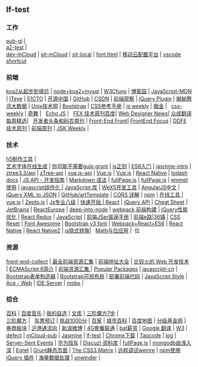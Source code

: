 ## lf-test
### 工作  
[pub-gl](http://haepub-gl.huawei.com/mcloud/ide/develop.html?projectid=196609) |  
[a2-test](http://blog.csdn.net/u010130282/article/details/53462805) |  
[dev-mCloud](http://nkweb-sit.huawei.com/mcloud/ide/develop.html?projectId=24313857) | 
[sit-mCloud](http://mcloudnkg-sit.huawei.com/mcloud/ide/develop.html?projectId=182517764) | 
[sit-local](http://localhost.huawei.com/mcloud/develop.html?projectId=182517764) | 
[font.html](http://localhost.huawei.com/mcloud/font.html) | 
[移动云配置平台](http://localhost.huawei.com:8080/mcloud/home1.html) | 
[vscode shortcut](https://code.visualstudio.com/shortcuts/keyboard-shortcuts-windows.pdf)

### 前端  

[koa2从起步到填坑](http://www.jianshu.com/p/6b816c609669) | 
[node+koa2+mysql](http://www.zhimengzhe.com/Javascriptjiaocheng/345044.html) | 
[W3Cfuns](http://www.w3cfuns.com/) | 
[博客园](http://www.cnblogs.com/) | 
[JavaScript-MDN](https://developer.mozilla.org/zh-CN/docs/Web/JavaScript/Reference) | 
[ITeye](http://www.iteye.com/) | 
[51CTO](http://www.51cto.com/) | 
[开源中国](http://www.oschina.net/) | 
[GitHub](https://github.com/) | 
[CSDN](http://www.csdn.net/?ref=toolbar) | 
[前端观察](http://www.qianduan.net/) | 
[jQuery Plugin](http://plugins.jquery.com/) | 
[揭秘腾讯大数据](http://www.csdn.net/article/2014-08-29/2821448) | 
[Unix技术网](http://www.chinaunix.net/) | 
[Bootstrap](http://www.bootcss.com/) | 
[CSS参考手册](http://css.doyoe.com/) | 
[js weekly](http://javascriptweekly.com/) | 
[掘金](https://juejin.im/) |  
[css-weekly](http://css-weekly.com/) | 
[奇舞](https://weekly.75team.com/) |  
[Echo JS](http://www.echojs.com/) |  
[FEX 技术周刊百度](http://fex.baidu.com/weekly/)|
[Web Designer News](http://www.webdesignernews.com/category/web-development)|
[众成翻译每周精选](http://zcfy.baomitu.com/ )|  
[开发者头条和码农周刊](https://toutiao.io/c/fe) |
[Front-End Front](http://frontendfront.com/)|
[FrontEnd Focus](http://frontendfocus.co/) |
[DDFE 技术周刊](https://zhuanlan.zhihu.com/ddfe-weekly) |
[前端周刊](http://www.feweekly.com/) | 
[JSK Weekly](https://javascriptkicks.com/) |
### 技术  
[h5制作工具](http://next.36kr.com/posts/collections/61) |  
[艺术字体在线生成](http://www.qt86.com/?sukey=16298ae1a3e336313a241a2c4c09e3f267d1dfaf5f68bf8095739eaffdcbe1323a9ebace63dcb240a4610d605e6b467f) | 
[你可能不需要gulp,grunt](http://www.css88.com/archives/7041/comment-page-1#comment-293571) | 
[js正则](http://blog.csdn.net/xinying0424/article/details/8113908) | 
[ES6入门](http://es6.ruanyifeng.com/) | 
[jasmine-intro](http://jasmine.github.io/2.4/introduction.html) | 
[ztree3.3/api](http://tool.oschina.net/apidocs/apidoc?api=ztree3.2%2Fapi%2FAPI_cn.html) | 
[zTree-api](http://www.ztree.me/v3/api.php) | 
[vue.js-api](http://vuejs.org/api/) | 
[Vue.js](http://www.cnblogs.com/keepfool/p/5619070.html) | 
[Vue.js](http://www.cnblogs.com/keepfool/p/5637834.html) | 
[React Native](http://top.css88.com/archives/724) | 
[lodash docs](https://lodash.com/docs) | 
[JS API - 开发指南](http://developer.baidu.com/map/jsdevelop-4.htm) | 
[Markdown 语法](http://wowubuntu.com/markdown/) | 
[fullPage.js](https://github.com/alvarotrigo/fullPage.js) | 
[fullPage.js](http://www.dowebok.com/77.html) | 
[emmet使用](http://docs.emmet.io/actions/) | 
[javascript组件化 ](http://purplebamboo.github.io/2015/03/16/javascript-component/) | 
[JavaScript 库](https://developer.mozilla.org/zh-CN/docs/Web/JavaScript/Reference/Global_Objects) | 
[WeX5开发工具](http://wex5.com/cn/wex5/) | 
[AngularJS中文](http://www.apjs.net/) | 
[jQuery XML to JSON](http://www.fyneworks.com/jquery/xml-to-json/) | 
[GitHub/artTemplate](https://github.com/aui/artTemplate) | 
[CORS 详解](http://www.ruanyifeng.com/blog/2016/04/cors.html) | 
[npm](https://www.npmjs.com/) | 
[在线工具 ](http://tool.oschina.net/) | 
[vue.js](http://cn.vuejs.org/) | 
[Zepto.js](http://zeptojs.com/) | 
[Js专业八级](http://ourjs.com/detail/52fb82e13bd19c4814000001) | 
[快速开始 | React](http://reactjs.cn/react/docs/getting-started.html) | 
[jQuery API](http://www.php100.com/manual/jquery/) | 
[Cheat Sheet](http://docs.emmet.io/cheat-sheet/) | 
[JetBrains](https://www.jetbrains.com/) | 
[ReactEurope](https://zhuanlan.zhihu.com/p/21379350) | 
[deep-into-node](https://yjhjstz.gitbooks.io/deep-into-node/content/) | 
[webpack 前端构建](http://www.cnblogs.com/yangjunhua/p/5615118.html) | 
[ jQuery性能优化](http://www.ido321.com/82.html) | 
[React Redux](http://www.zcfy.cc/article/863) | 
[JavaScript](http://www.zcfy.cc/article/901) | 
[前端JSer装逼手册](http://www.w3cfuns.com/notes/24611/1581e84f8f1c67ac2b883f44945da00b.html) |
[前端e路|36镇](http://www.36zhen.com/my?id=3751) | 
[CSS Reset](http://cssreset.com/) | 
[Font Awesome](http://fontawesome.io/) | 
[Bootstrap v3 font](http://v3.bootcss.com/components/) | 
[Webpack+React+ES6](http://www.cnblogs.com/skylar/p/React-Webpack-ES6.html) | 
[React Native](http://www.cnblogs.com/maomishen/p/5303976.html) | 
[React Native2](https://my.oschina.net/osccreate/blog/778348) | 
[js隐式转换](https://github.com/jawil/blog/issues/5)|  
[Math与位应用](http://louiszhai.github.io/2016/07/01/Math/?utm_source=75teamweekly&utm_medium=referral) |  位

### 资源  

[front-end-collect](https://github.com/jikeytang/front-end-collect) | 
[最全前端资源汇集](http://www.w3cfuns.com/notes/17755/423092d927775ae297a390f646079a64.html) | 
[前端地址大全](http://www.w3cfuns.com/notes/16438/db8e9e0bf80676f32b2cafb9b4932313.html) | 
[比较火的 Web 开发技术](http://www.zhihu.com/question/26644904) | 
[ECMAScript 6简介](http://es6.ruanyifeng.com/#docs/destructuring) | 
[前端资源汇集 ](http://www.jianshu.com/p/c3dae0951f74) | 
[Popular Packages](https://packagecontrol.io/browse/popular) | 
[javascript-cn](https://github.com/jobbole/awesome-javascript-cn) | 
[Bootstrap表单构造器](http://www.bootcss.com/p/bootstrap-form-builder/) | 
[Bootstrap可视布局](http://www.bootcss.com/p/layoutit/) | 
[部署前端代码](http://www.zhihu.com/question/20790576) | 
[JavaScript Style](https://github.com/airbnb/javascript) | 
[Ace - Web](https://ace.c9.io/#api) | 
[IDE Server](http://localhost.huawei.com:8080/mcloud/sseChannelTest.html) | 
[mobx](https://github.com/ascoders/blog/issues/16) |  

### 综合  

[百科](http://baike.baidu.com/) | 
[百度音乐](http://play.baidu.com/) | 
[我的自选](http://quote.yztz.com/favorite/) | 
[文库](http://wenku.baidu.com/) | 
[三阶魔方7步](http://jingyan.baidu.com/article/fd8044fa80e59d5030137a6f.html) |  
[三阶魔方](http://jingyan.baidu.com/article/a3f121e408820dfc9052bb1c.html) |  
[车票预订](https://kyfw.12306.cn/otn/leftTicket/init) | 
[挑战1000分](http://www.nxmam.cn/yx/yxc.php?oid=bxpdviec) | 
[百家](http://baijia.baidu.com/) | 
[城市百科](http://baike.baidu.com/city) | 
[百度地图](http://map.baidu.com/) | 
[分级基金网](http://www.jijinb.com/) | 
[券商板块](http://quote.yztz.com/quote/sector_10633) | 
[沪港通流向](http://data.eastmoney.com/bkzj/hgt.html) | 
[新浪微博](http://weibo.com/u/2034566072/home?wvr=5) | 
[4G套餐联通](http://www.10010.com/goodsdetail/511405139289.html) | 
[bat薪资](http://www.zhihu.com/question/27108669?rf=27108605) | 
[Google 翻译](http://translate.google.cn/) | 
[W3](http://w3.huawei.com/next/indexa.html) | 
[defect](http://btit-rally.huawei.com/#/1581840d/defects?tpsV=sq%3A33694564) | 
[mCloud-pub](http://mcloud-pub.huawei.com/mcloud/ide/home.html?projectId=143392777) | 
[Jasmine](http://localhost.huawei.com/mcloud/jasmine/test.html) | 
[lf-test](https://github.com/longfei347/lf-test/blob/master/index.html) | 
[Chrome下载](http://down.tech.sina.com.cn/page/40975.html) | 
[Taocode](http://code.taobao.org/login/) | 
[log](http://nkweb-sit.huawei.com/mcloud/channel/sse/server?X-User-Hash=bbb555&param={%22type%22:%22BUSINESS%22,%22to%22:%22bbb555%22}) | 
[Server-Sent Events](http://nkgtsv9687rhl:8080/mcloud/channel/sseChannelTest.html) | 
[华为班车](http://117.78.17.233/huaweibus/!index.action) | 
[Discuz! 资料库](http://faq.comsenz.com/library/template/cssextend/cssextend_index.htm) | 
[fullPage.js](http://www.dowebok.com/demo/2014/77/index8.html#page2) | 
[mongodb由浅入深](http://linux.cn/article-4117-1-qqmail.html) | 
[Egret](http://www.egret-labs.org/) | 
[Grunt静态页面](http://www.jianshu.com/p/47aa09a2910d) | 
[The CSS3 Matrix](http://useragentman.com/matrix/) | 
[远程调试weinre](http://wyqbailey.diandian.com/post/2011-11-09/20511143) | 
[npm使用jQuery 插件](http://www.css88.com/archives/5537) | 
[海量数据处理](http://m.blog.csdn.net/blog/v_JULY_v/7382693) | 
[unwinder](http://unwinder.test.h5jun.com/) | 


